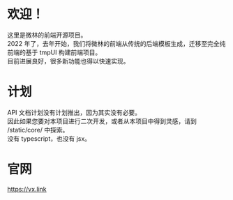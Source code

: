 # 欢迎！
这里是微林的前端开源项目。  
2022 年了，去年开始，我们将微林的前端从传统的后端模板生成，迁移至完全纯前端的基于 tmpUI 构建前端项目。  
目前进展良好，很多新功能也得以快速实现。  

# 计划
API 文档计划没有计划推出，因为其实没有必要。   
因此如果您要对本项目进行二次开发，或者从本项目中得到灵感，请到 /static/core/ 中探索。  
没有 typescript，也没有 jsx。

# 官网
https://vx.link
